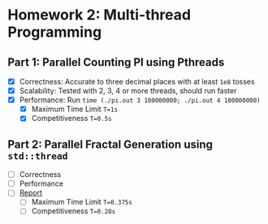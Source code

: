 # Homework 2: Multi-thread Programming

## Part 1: Parallel Counting PI using Pthreads

- [x] Correctness: Accurate to three decimal places with at least `1e8` tosses
- [x] Scalability: Tested with 2, 3, 4 or more threads, should run faster
- [x] Performance: Run `time (./pi.out 3 100000000; ./pi.out 4 100000000)`
  - [x] Maximum Time Limit `T=1s`
  - [x] Competitiveness `T=0.5s`

## Part 2: Parallel Fractal Generation using `std::thread`

- [ ] Correctness
- [ ] Performance
- [ ] [Report](https://hackmd.io/@alanlin/pp-f22-hw2)
  - [ ] Maximum Time Limit `T=0.375s`
  - [ ] Competitiveness `T=0.28s`
